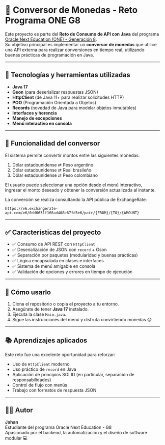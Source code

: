 # 💱 Conversor de Monedas - Reto Programa ONE G8

Este proyecto es parte del **Reto de Consumo de API con Java** del programa [Oracle Next Education (ONE) - Generación 8](https://www.oracle.com/lad/education/oracle-next-education/).  
Su objetivo principal es implementar un **conversor de monedas** que utilice una API externa para realizar conversiones en tiempo real, utilizando buenas prácticas de programación en Java.

---

## 🧠 Tecnologías y herramientas utilizadas

- **Java 17**
- **Gson** (para deserializar respuestas JSON)
- **HttpClient** (de Java 11+ para realizar solicitudes HTTP)
- **POO** (Programación Orientada a Objetos)
- **Records** (novedad de Java para modelar objetos inmutables)
- **Interfaces y herencia**
- **Manejo de excepciones**
- **Menú interactivo en consola**

---

## 🔁 Funcionalidad del conversor

El sistema permite convertir montos entre las siguientes monedas:

1. Dólar estadounidense ⇄ Peso argentino  
2. Dólar estadounidense ⇄ Real brasileño  
3. Dólar estadounidense ⇄ Peso colombiano  

El usuario puede seleccionar una opción desde el menú interactivo, ingresar el monto deseado y obtener la conversión actualizada al instante.

La conversión se realiza consultando la API pública de ExchangeRate:
```
https://v6.exchangerate-api.com/v6/0dd6631f166ad408e67fd5e6/pair/{FROM}/{TO}/{AMOUNT}
```

---

## ✅ Características del proyecto

- ✅ Consumo de API REST con `HttpClient`
- ✅ Deserialización de JSON con `record` + Gson
- ✅ Separación por paquetes (modularidad y buenas prácticas)
- ✅ Lógica encapsulada en clases e interfaces
- ✅ Sistema de menú amigable en consola
- ✅ Validación de opciones y errores en tiempo de ejecución

---

## 🚀 Cómo usarlo

1. Clona el repositorio o copia el proyecto a tu entorno.
2. Asegúrate de tener **Java 17** instalado.
3. Ejecuta la clase `Main.java`.
4. Sigue las instrucciones del menú y disfruta convirtiendo monedas 😊

---

## 📚 Aprendizajes aplicados

Este reto fue una excelente oportunidad para reforzar:
- Uso de `HttpClient` moderno
- Uso práctico de `record` en Java
- Aplicación de principios SOLID (en particular, separación de responsabilidades)
- Control de flujo con menús
- Trabajo con formatos de respuesta JSON

---

## 👨‍💻 Autor

**Johan**  
Estudiante del programa Oracle Next Education - G8  
Apasionado por el backend, la automatización y el diseño de software modular 💻
